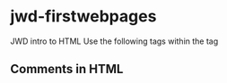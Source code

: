 # jwd-firstwebpages
JWD intro to HTML
Use the following tags within the <body> tag
<nav>
<h1>
<div>
<section>
<article>
<img>
<a>
<footer>
Comments in HTML
<!-- This is a comment -->
